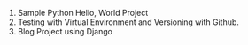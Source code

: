 1. Sample Python Hello, World Project
2. Testing with Virtual Environment and Versioning with Github.
3. Blog Project using Django  